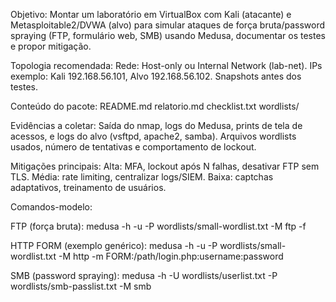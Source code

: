Objetivo: Montar um laboratório em VirtualBox com Kali (atacante) e Metasploitable2/DVWA (alvo) para simular ataques de força bruta/password spraying (FTP, formulário web, SMB) usando Medusa, documentar os testes e propor mitigação.

Topologia recomendada: Rede: Host-only ou Internal Network (lab-net).
IPs exemplo: Kali 192.168.56.101, Alvo 192.168.56.102.
Snapshots antes dos testes.

Conteúdo do pacote:
README.md 
relatorio.md 
checklist.txt 
wordlists/ 

Evidências a coletar: Saída do nmap, logs do Medusa, prints de tela de acessos, e logs do alvo (vsftpd, apache2, samba).
Arquivos wordlists usados, número de tentativas e comportamento de lockout.

Mitigações principais:
Alta: MFA, lockout após N falhas, desativar FTP sem TLS.
Média: rate limiting, centralizar logs/SIEM.
Baixa: captchas adaptativos, treinamento de usuários.

Comandos-modelo:

FTP (força bruta):
medusa -h <ALVO> -u <USUARIO> -P wordlists/small-wordlist.txt -M ftp -f


HTTP FORM (exemplo genérico):
medusa -h <ALVO> -u <USUARIO> -P wordlists/small-wordlist.txt -M http -m FORM:/path/login.php:username:password

SMB (password spraying):
medusa -h <ALVO> -U wordlists/userlist.txt -P wordlists/smb-passlist.txt -M smb
